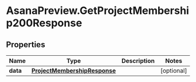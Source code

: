 # AsanaPreview.GetProjectMembership200Response

## Properties

Name | Type | Description | Notes
------------ | ------------- | ------------- | -------------
**data** | [**ProjectMembershipResponse**](ProjectMembershipResponse.md) |  | [optional] 


